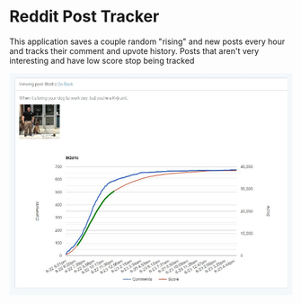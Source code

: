 # Reddit Post Tracker

This application saves a couple random "rising" and new posts every hour and tracks their comment and upvote history. Posts that aren't very interesting and have low score stop being tracked

![Preview](https://raw.githubusercontent.com/Hollings/reddit-post-tracker/master/preview.jpg)
